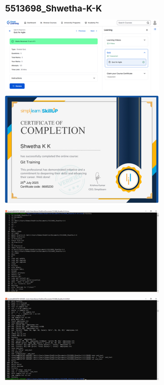 # 5513698_Shwetha-K-K


![Agile Certificate](SDLC/Agile%20for%20Beginners%20-%20Certificate.png)

![Git Certificate](GIT/Certificates/GIT_Certificate.jpg)

![Linux History SS](LINUX/History_ScreenShots/History_SS_(Day-1).png)

![Linux History SS](LINUX/History_ScreenShots/History_SS_(Day-2).png)

